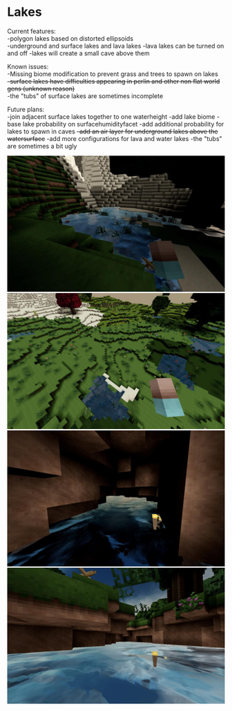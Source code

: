 Lakes
=======================


Current features:  
-polygon lakes based on distorted ellipsoids  
-underground and surface lakes and lava lakes
-lava lakes can be turned on and off
-lakes will create a small cave above them

Known issues:  
-Missing biome modification to prevent grass and trees to spawn on lakes  
~~-surface lakes have difficulties appearing in perlin and other non flat world gens (unknown reason)~~  
-the "tubs" of surface lakes are sometimes incomplete  

Future plans:  
-join adjacent surface lakes together to one waterheight
-add lake biome
-base lake probability  on surfacehumidityfacet
-add additional probability for lakes to spawn in caves
~~-add an air layer for underground lakes above the watersurface~~
-add more configurations for lava and water lakes
-the "tubs" are sometimes a bit ugly

![sc1](/images/itssomething.jpg)
![sc2](/images/pic1.jpg)
![sc3](/images/pic2.jpg)
![sc4](/images/pic3.jpg)


